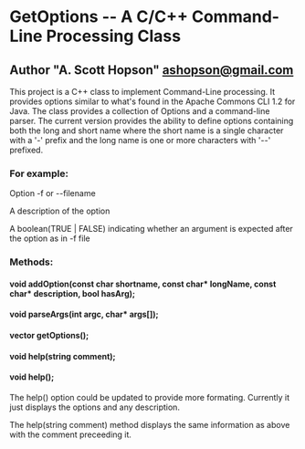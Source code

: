 # GetOptions -- A C/C++ Command-Line Processing Class
## Author "A. Scott Hopson" <ashopson@gmail.com>

This project is a C++ class to implement Command-Line processing. It provides options similar to what's found in the Apache Commons CLI 1.2 for Java. The class provides a collection of Options and a command-line parser. The current version provides the ability to define options containing both the long and short name where the short name is a single character with a '-' prefix and the long name is one or more characters with '--' prefixed.

### For example:
  Option -f or --filename
  
  A description of the option
  
  A boolean(TRUE | FALSE) indicating whether an argument is expected after the option as in -f file 

### Methods:
  #### void addOption(const char shortname, const char* longName, const char* description, bool hasArg);
  #### void parseArgs(int argc, char* args[]);
  #### vector<ArgOptions> getOptions();
  #### void help(string comment);
  #### void help();
  
  The help() option could be updated to provide more formating. Currently it just displays the options and any description.
  
  The help(string comment) method displays the same information as above with the comment preceeding it.
  
  
